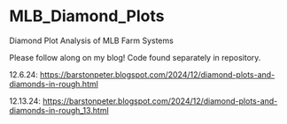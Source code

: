 # MLB_Diamond_Plots
Diamond Plot Analysis of MLB Farm Systems

Please follow along on my blog! Code found separately in repository. 

12.6.24: https://barstonpeter.blogspot.com/2024/12/diamond-plots-and-diamonds-in-rough.html

12.13.24: https://barstonpeter.blogspot.com/2024/12/diamond-plots-and-diamonds-in-rough_13.html
